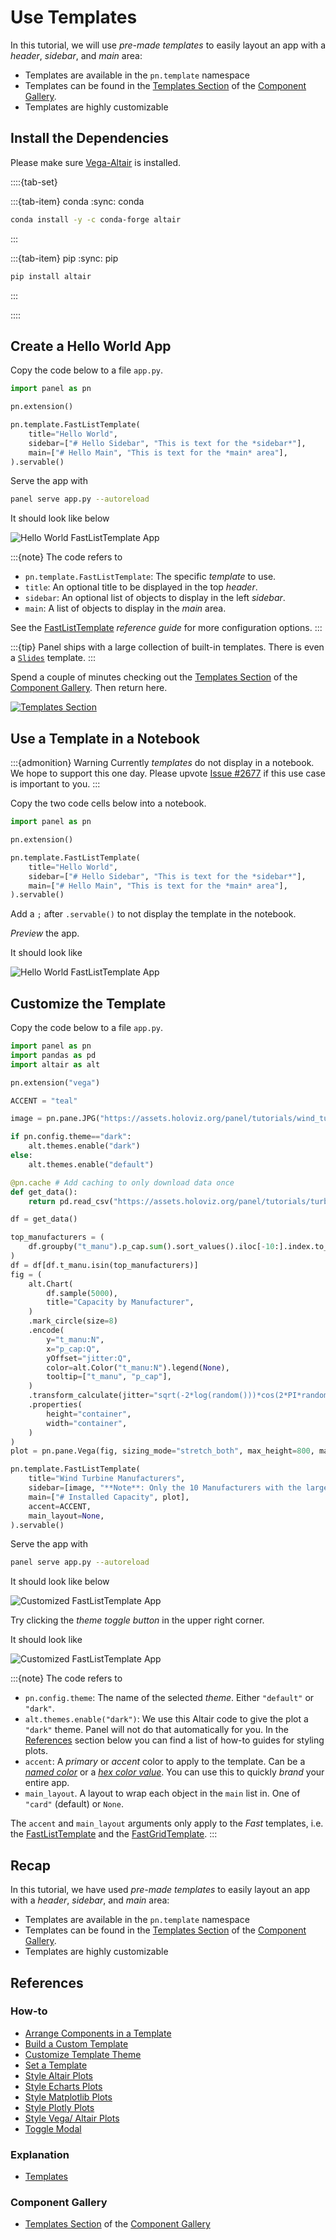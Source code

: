 # Use Templates

In this tutorial, we will use *pre-made templates* to easily layout an app with a *header*, *sidebar*, and *main* area:

- Templates are available in the `pn.template` namespace
- Templates can be found in the [Templates Section](https://panel.holoviz.org/reference/index.html#templates) of the [Component Gallery](../../reference/index.md).
- Templates are highly customizable

## Install the Dependencies

Please make sure [Vega-Altair](https://altair-viz.github.io/) is installed.

::::{tab-set}

:::{tab-item} conda
:sync: conda

``` bash
conda install -y -c conda-forge altair
```

:::

:::{tab-item} pip
:sync: pip

``` bash
pip install altair
```

:::

::::

## Create a Hello World App

Copy the code below to a file `app.py`.

```python
import panel as pn

pn.extension()

pn.template.FastListTemplate(
    title="Hello World",
    sidebar=["# Hello Sidebar", "This is text for the *sidebar*"],
    main=["# Hello Main", "This is text for the *main* area"],
).servable()
```

Serve the app with

```bash
panel serve app.py --autoreload
```

It should look like below

![Hello World FastListTemplate App](../../_static/images/templates_hello_world.png)

:::{note}
The code refers to

- `pn.template.FastListTemplate`: The specific *template* to use.
- `title`: An optional title to be displayed in the top *header*.
- `sidebar`: An optional list of objects to display in the left *sidebar*.
- `main`: A list of objects to display in the *main* area.

See the [FastListTemplate](../../reference/templates/FastListTemplate.ipynb) *reference guide* for more configuration options.
:::

:::{tip}
Panel ships with a large collection of built-in templates. There is even a [`Slides`](../../reference/templates/Slides.ipynb) template.
:::

Spend a couple of minutes checking out the [Templates Section](https://panel.holoviz.org/reference/index.html#templates) of the [Component Gallery](../../reference/index.md). Then return here.

[![Templates Section](../../_static/images/templates_section.png)](https://panel.holoviz.org/reference/index.html#templates)

## Use a Template in a Notebook

:::{admonition} Warning
Currently *templates* do not display in a notebook. We hope to support this one day. Please upvote [Issue #2677](https://github.com/holoviz/panel/issues/2677) if this use case is important to you.
:::

Copy the two code cells below into a notebook.

```python
import panel as pn

pn.extension()
```

```python
pn.template.FastListTemplate(
    title="Hello World",
    sidebar=["# Hello Sidebar", "This is text for the *sidebar*"],
    main=["# Hello Main", "This is text for the *main* area"],
).servable()
```

Add a `;` after `.servable()` to not display the template in the notebook.

*Preview* the app.

It should look like

![Hello World FastListTemplate App](../../_static/images/templates_hello_world_notebook.png)

## Customize the Template

Copy the code below to a file `app.py`.

```python
import panel as pn
import pandas as pd
import altair as alt

pn.extension("vega")

ACCENT = "teal"

image = pn.pane.JPG("https://assets.holoviz.org/panel/tutorials/wind_turbines_sunset.png")

if pn.config.theme=="dark":
    alt.themes.enable("dark")
else:
    alt.themes.enable("default")

@pn.cache # Add caching to only download data once
def get_data():
    return pd.read_csv("https://assets.holoviz.org/panel/tutorials/turbines.csv.gz")

df = get_data()

top_manufacturers = (
    df.groupby("t_manu").p_cap.sum().sort_values().iloc[-10:].index.to_list()
)
df = df[df.t_manu.isin(top_manufacturers)]
fig = (
    alt.Chart(
        df.sample(5000),
        title="Capacity by Manufacturer",
    )
    .mark_circle(size=8)
    .encode(
        y="t_manu:N",
        x="p_cap:Q",
        yOffset="jitter:Q",
        color=alt.Color("t_manu:N").legend(None),
        tooltip=["t_manu", "p_cap"],
    )
    .transform_calculate(jitter="sqrt(-2*log(random()))*cos(2*PI*random())")
    .properties(
        height="container",
        width="container",
    )
)
plot = pn.pane.Vega(fig, sizing_mode="stretch_both", max_height=800, margin=20)

pn.template.FastListTemplate(
    title="Wind Turbine Manufacturers",
    sidebar=[image, "**Note**: Only the 10 Manufacturers with the largest installed capacity are shown in the plot."],
    main=["# Installed Capacity", plot],
    accent=ACCENT,
    main_layout=None,
).servable()
```

Serve the app with

```bash
panel serve app.py --autoreload
```

It should look like below

![Customized FastListTemplate App](../../_static/images/templates_customized_default.png)

Try clicking the *theme toggle button* in the upper right corner.

It should look like

![Customized FastListTemplate App](../../_static/images/templates_customized_dark.png)

:::{note}
The code refers to

- `pn.config.theme`: The name of the selected *theme*. Either `"default"` or `"dark"`.
- `alt.themes.enable("dark")`: We use this Altair code to give the plot a `"dark"` theme. Panel will not do that automatically for you. In the [References](#references) section below you can find a list of how-to guides for styling plots.
- `accent`: A *primary* or *accent* color to apply to the template. Can be a [*named color*](https://www.w3schools.com/tags/ref_colornames.asp) or a [*hex color value*](https://www.w3schools.com/html/html_colors_hex.asp). You can use this to quickly *brand* your entire app.
- `main_layout`. A layout to wrap each object in the `main` list in. One of `"card"` (default) or `None`.

The `accent` and `main_layout` arguments only apply to the *Fast* templates, i.e. the [FastListTemplate](../../reference/templates/FastListTemplate.ipynb) and the [FastGridTemplate](../../reference/templates/FastGridTemplate.ipynb).
:::

## Recap

In this tutorial, we have used *pre-made templates* to easily layout an app with a *header*, *sidebar*, and *main* area:

- Templates are available in the `pn.template` namespace
- Templates can be found in the [Templates Section](https://panel.holoviz.org/reference/index.html#templates) of the [Component Gallery](../../reference/index.md).
- Templates are highly customizable

## References

### How-to

- [Arrange Components in a Template](../../how_to/templates/template_arrange.md)
- [Build a Custom Template](../../how_to/templates/template_custom.md)
- [Customize Template Theme](../../how_to/templates/template_theme.md)
- [Set a Template](../../how_to/templates/template_set.md)
- [Style Altair Plots](../../how_to/styling/altair.md)
- [Style Echarts Plots](../../how_to/styling/echarts.md)
- [Style Matplotlib Plots](../../how_to/styling/matplotlib.md)
- [Style Plotly Plots](../../how_to/styling/plotly.md)
- [Style Vega/ Altair Plots](../../how_to/styling/vega.md)
- [Toggle Modal](../../how_to/templates/template_modal.md)

### Explanation

- [Templates](../../explanation/styling/templates_overview.md)

### Component Gallery

- [Templates Section](https://panel.holoviz.org/reference/index.html#templates) of the [Component Gallery](../../reference/index.md)
